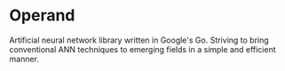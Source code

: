 # Operand
Artificial neural network library written in Google's Go. Striving to bring conventional ANN techniques to emerging fields in a simple and efficient manner.
